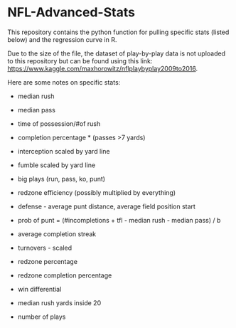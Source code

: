 # NFL-Advanced-Stats

This repository contains the python function for pulling specific stats (listed below) and the regression curve in R.

Due to the size of the file, the dataset of play-by-play data is not uploaded to this repository but can be found using this link: https://www.kaggle.com/maxhorowitz/nflplaybyplay2009to2016.

Here are some notes on specific stats:
- median rush
- median pass
- time of possession/#of rush
- completion percentage * (passes >7 yards)
- interception scaled by yard line
- fumble scaled by yard line
- big plays (run, pass, ko, punt)
- redzone efficiency (possibly multiplied by everything)
- defense - average punt distance, average field position start
- prob of punt = (#incompletions + tfl - median rush - median pass) / b

- average completion streak
- turnovers - scaled
- redzone percentage
- redzone completion percentage
- win differential
- median rush yards inside 20
- number of plays
